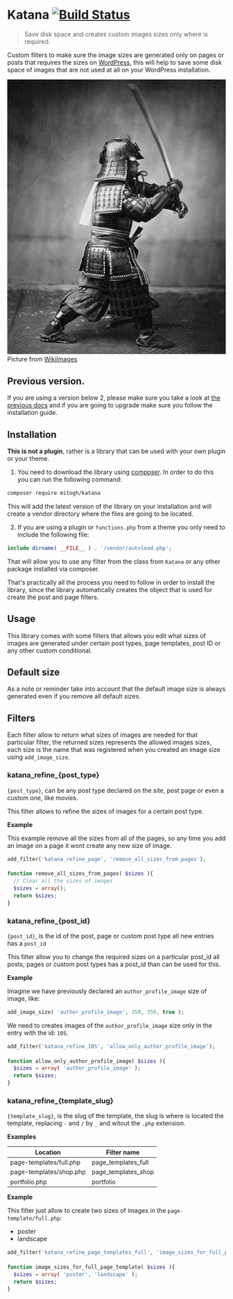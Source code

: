 # Katana [![Build Status](https://travis-ci.org/mitogh/Katana.svg?branch=master)](https://travis-ci.org/mitogh/Katana)

> Save disk space and creates custom images sizes only where is
required.

Custom filters to make sure the image sizes are generated only on pages or posts that requires the sizes on [WordPress](https://wordpress.org/), this will help to save some disk space of images that are not used at all on your WordPress installation.

![](/media/samurai.jpg)  
Picture from [WikiImages](https://pixabay.com/samurai-guerrero-caza-de-samurai-67662/)

## Previous version.

If you are using a version below 2, please make sure you take a look at
[the previous docs](readme-1.md) and if you are going to upgrade make
sure you follow the installation guide.

## Installation 

**This is not a plugin**, rather is a library that can be used with your
own plugin or your theme. 

1. You need to download the library using [composer](https://getcomposer.org/). In order to do this you can run the following command: 

```bash
composer require mitogh/katana
```

This will add the latest version of the library on your installation and
will create a vendor directory where the files are going to be located.

2. If you are using a plugin or `functions.php` from a theme you only
   need to include the following file: 

```php
include dirname( __FILE__ ) . '/vendor/autoload.php';
```

That will allow you to use any filter from the class from `Katana` or
any other package installed via composer.  

That's practically all the process you need to follow in order to
install the library, since the library automatically creates the object
that is used for create the post and page filters.

## Usage

This library comes with some filters that allows you edit what sizes of
images are generated under certain post types, page templates, post ID
or any other custom conditional.

## Default size

As a note or reminder take into account that the default image size is
always generated even if you remove all default sizes.

## Filters 

Each filter allow to return what sizes of images are needed for that
particular filter, the returned sizes represents the allowed images
sizes, each size is the name that was registered when you created an
image size using `add_image_size`.

### katana_refine_{post_type}  

`{post_type}`, can be any post type declared on the site, post page or
even a custom one, like movies.

This filter allows to refine the sizes of images for a certain post
type.

**Example**

This example remove all the sizes from all of the pages, so any time you
add an image on a page it wont create any new size of image. 

```php
add_filter('katana_refine_page', 'remove_all_sizes_from_pages');

function remove_all_sizes_from_pages( $sizes ){
  // Clear all the sizes of images
  $sizes = array();
  return $sizes;
}
```

### katana_refine_{post_id}

`{post_id}`, is the id of the post, page or custom post type all new
entries has a `post_id`

This filter allow you to change the required sizes on a particular
post_id all posts, pages or custom post types has a post_id than can be
used for this. 

**Example**

Imagine we have previously declared an `author_profile_image` size of
image, like:

```php
add_image_size( 'author_profile_image', 350, 350, true );
```

We need to creates images of the `author_profile_image` size only in the
entry with the id: `105`.

```php
add_filter('katana_refine_105', 'allow_only_author_profile_image');

function allow_only_author_profile_image( $sizes ){
  $sizes = array( 'author_profile_image' );
  return $sizes; 
}
```

### katana_refine_{template_slug}

`{template_slug}`,  is the slug of the template, the slug is where is
located the template, replacing `-` and `/` by `_` and witout the `.php`
extension. 

**Examples**  

| Location                    |     Filter name             |
|-----------------------------|-----------------------------| 
| page-templates/full.php     |     page_templates_full     |
| page-templates/shop.php     |     page_templates_shop     |
| portfolio.php               |     portfolio               |

**Example** 

This filter just allow to create two sizes of images in the
`page-template/full.php`: 

- poster
- landscape

```php
add_filter('katana_refine_page_templates_full', 'image_sizes_for_full_page_template');

function image_sizes_for_full_page_template( $sizes ){
  $sizes = array( 'poster', 'landscape' );
  return $sizes; 
}
```
